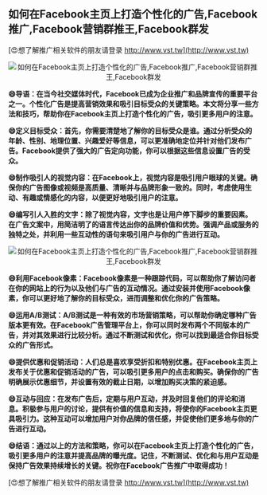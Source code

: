 ## **如何在Facebook主页上打造个性化的广告,Facebook推广,Facebook营销群推王,Facebook群发**

[😍想了解推广相关软件的朋友请登录 http://www.vst.tw](http://www.vst.tw)

 <center><img src="https://vst.tw/MP4/tuiguang/png/1.png" alt="如何在Facebook主页上打造个性化的广告,Facebook推广,Facebook营销群推王,Facebook群发"></center>

**😄导语：在当今社交媒体时代，Facebook已成为企业推广和品牌宣传的重要平台之一。个性化广告是提高营销效果和吸引目标受众的关键策略。本文将分享一些方法和技巧，帮助你在Facebook主页上打造个性化的广告，吸引更多用户的注意。**

**😄定义目标受众：首先，你需要清楚地了解你的目标受众是谁。通过分析受众的年龄、性别、地理位置、兴趣爱好等信息，可以更准确地定位并针对他们发布广告。Facebook提供了强大的广告定向功能，你可以根据这些信息设置广告的受众。**

**😄制作吸引人的视觉内容：在Facebook上，视觉内容是吸引用户眼球的关键。确保你的广告图像或视频是高质量、清晰并与品牌形象一致的。同时，考虑使用生动、有趣或情感化的内容，以便更好地吸引用户的注意。**

**😄编写引人入胜的文字：除了视觉内容，文字也是让用户停下脚步的重要因素。在广告文案中，用简洁明了的语言传达出你的品牌价值和优势。强调产品或服务的独特之处，并利用一些互动性的语句来吸引用户与你的广告进行互动。**

 <center><img src="https://vst.tw/MP4/tuiguang/png/3.png" alt="如何在Facebook主页上打造个性化的广告,Facebook推广,Facebook营销群推王,Facebook群发"></center>

**😄利用Facebook像素：Facebook像素是一种跟踪代码，可以帮助你了解访问者在你的网站上的行为以及他们与广告的互动情况。通过安装并使用Facebook像素，你可以更好地了解你的目标受众，进而调整和优化你的广告策略。**

**😄运用A/B测试：A/B测试是一种有效的市场营销策略，可以帮助你确定哪种广告版本更有效。在Facebook广告管理平台上，你可以同时发布两个不同版本的广告，并对其效果进行比较分析。通过不断测试和优化，你可以找到最适合你目标受众的广告形式。**

**😄提供优惠和促销活动：人们总是喜欢享受折扣和特别优惠。在Facebook主页上发布关于优惠和促销活动的广告，可以吸引更多用户的点击和购买。确保你的广告明确展示优惠细节，并设置有效的截止日期，以增加购买决策的紧迫感。**

**😄互动与回应：在发布广告后，定期与用户互动，并及时回复他们的评论和消息。积极参与用户的讨论，提供有价值的信息和支持，将使你的Facebook主页更具吸引力。这种互动可以增加用户对你品牌的信任感，并促使他们更多地与你的广告进行互动。**

**😄结语：通过以上的方法和策略，你可以在Facebook主页上打造个性化的广告，吸引更多用户的注意并提高品牌的曝光度。记住，不断测试、优化和与用户互动是保持广告效果持续增长的关键。祝你在Facebook广告推广中取得成功！**

[😍想了解推广相关软件的朋友请登录 http://www.vst.tw](http://www.vst.tw)



